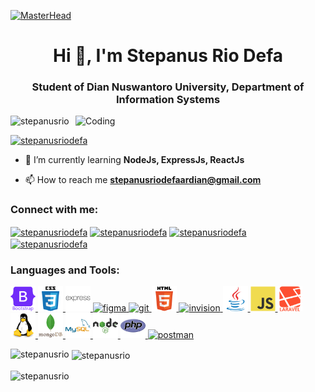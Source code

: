 [![MasterHead](https://repository-images.githubusercontent.com/588181932/e36ec678-7984-4cdd-8e4c-a3932772ff8e)](#)
<h1 align="center">Hi 👋, I'm Stepanus Rio Defa</h1>
<h3 align="center">Student of Dian Nuswantoro University, Department of Information Systems</h3>
<img align="right" alt="Coding" width="400" src="https://miro.medium.com/max/1400/0*enrI7BXUzwJEomlq.gif">

<p align="left"> <img src="https://komarev.com/ghpvc/?username=stepanusrio&label=Profile%20views&color=0e75b6&style=flat" alt="stepanusrio" /> </p>

<p align="left"> <a href="https://twitter.com/libxyz24" target="blank"><img src="https://img.shields.io/twitter/follow/libxyz?logo=twitter&style=for-the-badge" alt="stepanusriodefa" /></a> </p>

- 🌱 I’m currently learning **NodeJs, ExpressJs, ReactJs**

- 📫 How to reach me **stepanusriodefaardian@gmail.com**

<h3 align="left">Connect with me:</h3>
<p align="left">
<a href="https://twitter.com/libxyz24" target="blank"><img align="center" src="https://raw.githubusercontent.com/rahuldkjain/github-profile-readme-generator/master/src/images/icons/Social/twitter.svg" alt="stepanusriodefa" height="30" width="40" /></a>
<a href="https://linkedin.com/in/stepanusriodefa" target="blank"><img align="center" src="https://raw.githubusercontent.com/rahuldkjain/github-profile-readme-generator/master/src/images/icons/Social/linked-in-alt.svg" alt="stepanusriodefa" height="30" width="40" /></a>
<a href="https://instagram.com/stepanusriodefa" target="blank"><img align="center" src="https://raw.githubusercontent.com/rahuldkjain/github-profile-readme-generator/master/src/images/icons/Social/instagram.svg" alt="stepanusriodefa" height="30" width="40" /></a>
<a href="https://www.youtube.com/c/stepanusriodefa" target="blank"><img align="center" src="https://raw.githubusercontent.com/rahuldkjain/github-profile-readme-generator/master/src/images/icons/Social/youtube.svg" alt="stepanusriodefa" height="30" width="40" /></a>
</p>

<h3 align="left">Languages and Tools:</h3>
<p align="left"> <a href="https://getbootstrap.com" target="_blank" rel="noreferrer"> <img src="https://raw.githubusercontent.com/devicons/devicon/master/icons/bootstrap/bootstrap-plain-wordmark.svg" alt="bootstrap" width="40" height="40"/> </a> <a href="https://www.w3schools.com/css/" target="_blank" rel="noreferrer"> <img src="https://raw.githubusercontent.com/devicons/devicon/master/icons/css3/css3-original-wordmark.svg" alt="css3" width="40" height="40"/> </a> <a href="https://expressjs.com" target="_blank" rel="noreferrer"> <img src="https://raw.githubusercontent.com/devicons/devicon/master/icons/express/express-original-wordmark.svg" alt="express" width="40" height="40"/> </a> <a href="https://www.figma.com/" target="_blank" rel="noreferrer"> <img src="https://www.vectorlogo.zone/logos/figma/figma-icon.svg" alt="figma" width="40" height="40"/> </a> <a href="https://git-scm.com/" target="_blank" rel="noreferrer"> <img src="https://www.vectorlogo.zone/logos/git-scm/git-scm-icon.svg" alt="git" width="40" height="40"/> </a> <a href="https://www.w3.org/html/" target="_blank" rel="noreferrer"> <img src="https://raw.githubusercontent.com/devicons/devicon/master/icons/html5/html5-original-wordmark.svg" alt="html5" width="40" height="40"/> </a> <a href="https://www.invisionapp.com/" target="_blank" rel="noreferrer"> <img src="https://www.vectorlogo.zone/logos/invisionapp/invisionapp-icon.svg" alt="invision" width="40" height="40"/> </a> <a href="https://www.java.com" target="_blank" rel="noreferrer"> <img src="https://raw.githubusercontent.com/devicons/devicon/master/icons/java/java-original.svg" alt="java" width="40" height="40"/> </a> <a href="https://developer.mozilla.org/en-US/docs/Web/JavaScript" target="_blank" rel="noreferrer"> <img src="https://raw.githubusercontent.com/devicons/devicon/master/icons/javascript/javascript-original.svg" alt="javascript" width="40" height="40"/> </a> <a href="https://laravel.com/" target="_blank" rel="noreferrer"> <img src="https://raw.githubusercontent.com/devicons/devicon/master/icons/laravel/laravel-plain-wordmark.svg" alt="laravel" width="40" height="40"/> </a> <a href="https://www.linux.org/" target="_blank" rel="noreferrer"> <img src="https://raw.githubusercontent.com/devicons/devicon/master/icons/linux/linux-original.svg" alt="linux" width="40" height="40"/> </a> <a href="https://www.mongodb.com/" target="_blank" rel="noreferrer"> <img src="https://raw.githubusercontent.com/devicons/devicon/master/icons/mongodb/mongodb-original-wordmark.svg" alt="mongodb" width="40" height="40"/> </a> <a href="https://www.mysql.com/" target="_blank" rel="noreferrer"> <img src="https://raw.githubusercontent.com/devicons/devicon/master/icons/mysql/mysql-original-wordmark.svg" alt="mysql" width="40" height="40"/> </a> <a href="https://nodejs.org" target="_blank" rel="noreferrer"> <img src="https://raw.githubusercontent.com/devicons/devicon/master/icons/nodejs/nodejs-original-wordmark.svg" alt="nodejs" width="40" height="40"/> </a> <a href="https://www.php.net" target="_blank" rel="noreferrer"> <img src="https://raw.githubusercontent.com/devicons/devicon/master/icons/php/php-original.svg" alt="php" width="40" height="40"/> </a> <a href="https://postman.com" target="_blank" rel="noreferrer"> <img src="https://www.vectorlogo.zone/logos/getpostman/getpostman-icon.svg" alt="postman" width="40" height="40"/> </a> </p>

<p><img align="left" src="https://github-readme-stats.vercel.app/api/top-langs?username=stepanusrio&show_icons=true&locale=en&layout=compact" alt="stepanusrio" /></p>

<p>&nbsp;<img align="center" src="https://github-readme-stats.vercel.app/api?username=stepanusrio&show_icons=true&locale=en" alt="stepanusrio" /></p>

<p><img align="center" src="https://github-readme-streak-stats.herokuapp.com/?user=stepanusrio&" alt="stepanusrio" /></p>
